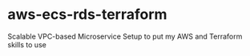 # aws-ecs-rds-terraform
Scalable VPC-based Microservice Setup to put my AWS and Terraform skills to use
